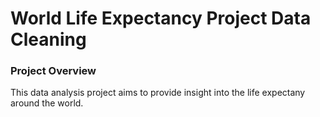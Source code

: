 # World Life Expectancy Project Data Cleaning

### Project Overview

This data analysis project aims to provide insight into the life expectany around the world. 

